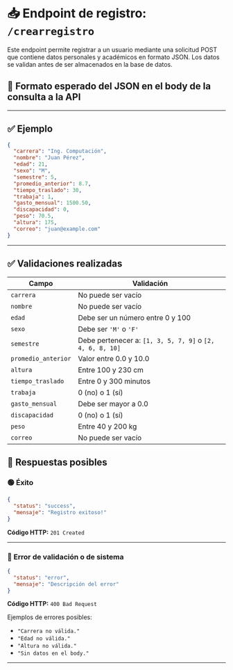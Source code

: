 # 📥 Endpoint de registro: `/crearregistro`

Este endpoint permite registrar a un usuario mediante una solicitud POST que contiene datos personales y académicos en formato JSON. Los datos se validan antes de ser almacenados en la base de datos.

## 🧾 Formato esperado del JSON en el body de la consulta a la API

---

## ✅ Ejemplo

```json
{
  "carrera": "Ing. Computación",
  "nombre": "Juan Pérez",
  "edad": 21,
  "sexo": "M",
  "semestre": 5,
  "promedio_anterior": 8.7,
  "tiempo_traslado": 30,
  "trabaja": 1,
  "gasto_mensual": 1500.50,
  "discapacidad": 0,
  "peso": 70.5,
  "altura": 175,
  "correo": "juan@example.com"
}
````

---

## ✅ Validaciones realizadas

| Campo               | Validación                                                                |
| ------------------- | ------------------------------------------------------------------------- |
| `carrera`           | No puede ser vacío                                                        |
| `nombre`            | No puede ser vacío                                                        |
| `edad`              | Debe ser un número entre 0 y 100                                          |
| `sexo`              | Debe ser `'M'` o `'F'`                                                    |
| `semestre`          | Debe pertenecer a: `[1, 3, 5, 7, 9]` o `[2, 4, 6, 8, 10]`                 |
| `promedio_anterior` | Valor entre 0.0 y 10.0                                                    |
| `altura`            | Entre 100 y 230 cm                                                        |
| `tiempo_traslado`   | Entre 0 y 300 minutos                                                     |
| `trabaja`           | 0 (no) o 1 (sí)                                                           |
| `gasto_mensual`     | Debe ser mayor a 0.0                                                      |
| `discapacidad`      | 0 (no) o 1 (sí)                                                           |
| `peso`              | Entre 40 y 200 kg                                                         |
| `correo`            | No puede ser vacío                                                        |

## 🔁 Respuestas posibles

### 🟢 Éxito

```json
{
  "status": "success",
  "mensaje": "Registro exitoso!"
}
```

**Código HTTP:** `201 Created`

---

### 🔴 Error de validación o de sistema

```json
{
  "status": "error",
  "mensaje": "Descripción del error"
}
```

**Código HTTP:** `400 Bad Request`

Ejemplos de errores posibles:

* `"Carrera no válida."`
* `"Edad no válida."`
* `"Altura no válida."`
* `"Sin datos en el body."`

---